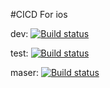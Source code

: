 #CICD For ios


dev: [![Build status](https://build.appcenter.ms/v0.1/apps/4a10c600-0c67-4f56-ab16-8426c679c845/branches/dev/badge)](https://appcenter.ms)

test: [![Build status](https://build.appcenter.ms/v0.1/apps/4a10c600-0c67-4f56-ab16-8426c679c845/branches/test/badge)](https://appcenter.ms)

maser: [![Build status](https://build.appcenter.ms/v0.1/apps/4a10c600-0c67-4f56-ab16-8426c679c845/branches/main/badge)](https://appcenter.ms)
